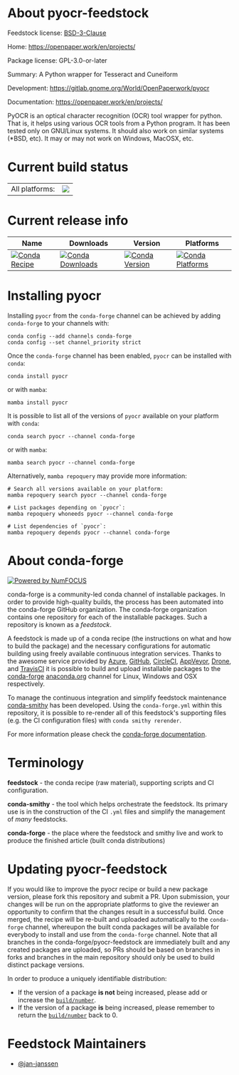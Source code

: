 About pyocr-feedstock
=====================

Feedstock license: [BSD-3-Clause](https://github.com/conda-forge/pyocr-feedstock/blob/main/LICENSE.txt)

Home: https://openpaper.work/en/projects/

Package license: GPL-3.0-or-later

Summary: A Python wrapper for Tesseract and Cuneiform

Development: https://gitlab.gnome.org/World/OpenPaperwork/pyocr

Documentation: https://openpaper.work/en/projects/

PyOCR is an optical character recognition (OCR) tool wrapper
for python. That is, it helps using various OCR tools from a
Python program. It has been tested only on GNU/Linux systems.
It should also work on similar systems (*BSD, etc). It may or
may not work on Windows, MacOSX, etc.


Current build status
====================


<table><tr><td>All platforms:</td>
    <td>
      <a href="https://dev.azure.com/conda-forge/feedstock-builds/_build/latest?definitionId=11545&branchName=main">
        <img src="https://dev.azure.com/conda-forge/feedstock-builds/_apis/build/status/pyocr-feedstock?branchName=main">
      </a>
    </td>
  </tr>
</table>

Current release info
====================

| Name | Downloads | Version | Platforms |
| --- | --- | --- | --- |
| [![Conda Recipe](https://img.shields.io/badge/recipe-pyocr-green.svg)](https://anaconda.org/conda-forge/pyocr) | [![Conda Downloads](https://img.shields.io/conda/dn/conda-forge/pyocr.svg)](https://anaconda.org/conda-forge/pyocr) | [![Conda Version](https://img.shields.io/conda/vn/conda-forge/pyocr.svg)](https://anaconda.org/conda-forge/pyocr) | [![Conda Platforms](https://img.shields.io/conda/pn/conda-forge/pyocr.svg)](https://anaconda.org/conda-forge/pyocr) |

Installing pyocr
================

Installing `pyocr` from the `conda-forge` channel can be achieved by adding `conda-forge` to your channels with:

```
conda config --add channels conda-forge
conda config --set channel_priority strict
```

Once the `conda-forge` channel has been enabled, `pyocr` can be installed with `conda`:

```
conda install pyocr
```

or with `mamba`:

```
mamba install pyocr
```

It is possible to list all of the versions of `pyocr` available on your platform with `conda`:

```
conda search pyocr --channel conda-forge
```

or with `mamba`:

```
mamba search pyocr --channel conda-forge
```

Alternatively, `mamba repoquery` may provide more information:

```
# Search all versions available on your platform:
mamba repoquery search pyocr --channel conda-forge

# List packages depending on `pyocr`:
mamba repoquery whoneeds pyocr --channel conda-forge

# List dependencies of `pyocr`:
mamba repoquery depends pyocr --channel conda-forge
```


About conda-forge
=================

[![Powered by
NumFOCUS](https://img.shields.io/badge/powered%20by-NumFOCUS-orange.svg?style=flat&colorA=E1523D&colorB=007D8A)](https://numfocus.org)

conda-forge is a community-led conda channel of installable packages.
In order to provide high-quality builds, the process has been automated into the
conda-forge GitHub organization. The conda-forge organization contains one repository
for each of the installable packages. Such a repository is known as a *feedstock*.

A feedstock is made up of a conda recipe (the instructions on what and how to build
the package) and the necessary configurations for automatic building using freely
available continuous integration services. Thanks to the awesome service provided by
[Azure](https://azure.microsoft.com/en-us/services/devops/), [GitHub](https://github.com/),
[CircleCI](https://circleci.com/), [AppVeyor](https://www.appveyor.com/),
[Drone](https://cloud.drone.io/welcome), and [TravisCI](https://travis-ci.com/)
it is possible to build and upload installable packages to the
[conda-forge](https://anaconda.org/conda-forge) [anaconda.org](https://anaconda.org/)
channel for Linux, Windows and OSX respectively.

To manage the continuous integration and simplify feedstock maintenance
[conda-smithy](https://github.com/conda-forge/conda-smithy) has been developed.
Using the ``conda-forge.yml`` within this repository, it is possible to re-render all of
this feedstock's supporting files (e.g. the CI configuration files) with ``conda smithy rerender``.

For more information please check the [conda-forge documentation](https://conda-forge.org/docs/).

Terminology
===========

**feedstock** - the conda recipe (raw material), supporting scripts and CI configuration.

**conda-smithy** - the tool which helps orchestrate the feedstock.
                   Its primary use is in the construction of the CI ``.yml`` files
                   and simplify the management of *many* feedstocks.

**conda-forge** - the place where the feedstock and smithy live and work to
                  produce the finished article (built conda distributions)


Updating pyocr-feedstock
========================

If you would like to improve the pyocr recipe or build a new
package version, please fork this repository and submit a PR. Upon submission,
your changes will be run on the appropriate platforms to give the reviewer an
opportunity to confirm that the changes result in a successful build. Once
merged, the recipe will be re-built and uploaded automatically to the
`conda-forge` channel, whereupon the built conda packages will be available for
everybody to install and use from the `conda-forge` channel.
Note that all branches in the conda-forge/pyocr-feedstock are
immediately built and any created packages are uploaded, so PRs should be based
on branches in forks and branches in the main repository should only be used to
build distinct package versions.

In order to produce a uniquely identifiable distribution:
 * If the version of a package **is not** being increased, please add or increase
   the [``build/number``](https://docs.conda.io/projects/conda-build/en/latest/resources/define-metadata.html#build-number-and-string).
 * If the version of a package **is** being increased, please remember to return
   the [``build/number``](https://docs.conda.io/projects/conda-build/en/latest/resources/define-metadata.html#build-number-and-string)
   back to 0.

Feedstock Maintainers
=====================

* [@jan-janssen](https://github.com/jan-janssen/)

